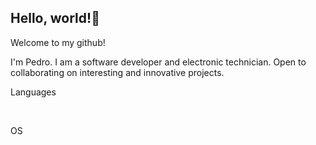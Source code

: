 ## Hello, world!👋

Welcome to my github!

I'm Pedro.
I am a software developer and electronic technician.
Open to collaborating on interesting and innovative projects.

Languages
<div style= ''display: inline_block''><br/>
  <img align=''center'' alt=''html5'' src=''https://img.shields.io/badge/Python-14354C?style=for-the-badge&logo=python&logoColor=white''/>
</div>


OS
